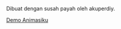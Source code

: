 Dibuat dengan susah payah oleh akuperdiy.

<a href="https://akuperdiy.github.io/Animasi-Roketv1" rel="nofollow">Demo Animasiku</a>
